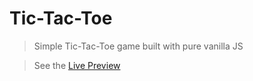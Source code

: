 # Tic-Tac-Toe

> Simple Tic-Tac-Toe game built with pure vanilla JS

> See the [Live Preview](https://codepen.io/juxnpxblo/pen/YzrRROo)
